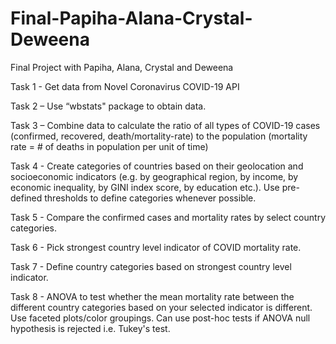 # Final-Papiha-Alana-Crystal-Deweena
Final Project with Papiha, Alana, Crystal and Deweena 

Task 1 - Get data from Novel Coronavirus COVID-19 API 

Task 2 – Use “wbstats" package to obtain data. 

Task 3 – Combine data to calculate the ratio of all types of COVID-19 cases (confirmed, recovered, death/mortality-rate) to the population (mortality rate = # of deaths in population per unit of time) 

Task 4 -  Create categories of countries based on their geolocation and socioeconomic indicators (e.g. by geographical region, by income, by economic inequality, by GINI index score, by education etc.). Use pre-defined thresholds to define categories whenever possible.

Task 5 - Compare the confirmed cases and mortality rates by select country categories. 

Task 6 - Pick strongest country level indicator of COVID mortality rate. 

Task 7 - Define country categories based on strongest country level indicator.

Task 8 - ANOVA to test whether the mean mortality rate between the different country categories based on your selected indicator is different. Use faceted plots/color groupings. Can use post-hoc tests if ANOVA null hypothesis is rejected i.e. Tukey's test. 
